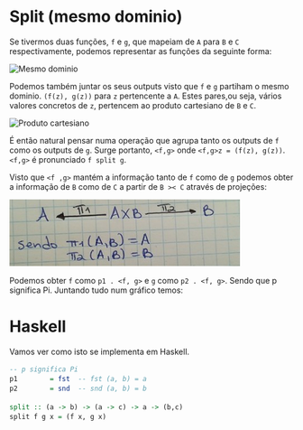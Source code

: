 # Split (mesmo dominio)

Se tivermos duas funções, `f` e `g`, que mapeiam de `A` para `B` e `C` respectivamente, podemos representar as funções da seguinte forma:

![Mesmo dominio](./images/samedomain.jpged)

Podemos também juntar os seus outputs visto que `f` e `g` partiham o mesmo dominio. `(f(z), g(z))` para `z` pertencente a `A`. Estes pares,ou seja, vários valores concretos de `z`, pertencem ao produto cartesiano de `B` e `C`.

![Produto cartesiano](./images/carprod.jpg)

É então natural pensar numa operação que agrupa tanto os outputs de `f` como os outputs de `g`.
Surge portanto, `<f,g>` onde `<f,g>z = (f(z), g(z))`.
`<f,g>` é pronunciado `f split g`.

Visto que `<f ,g>` mantém a informação tanto de `f` como de `g` podemos obter a informação de `B` como de `C` a partir de `B >< C` através de projeções:

![Projeções](./images/proje.jpg)

Podemos obter `f` como  `p1 . <f, g>` e `g` como  `p2 . <f, g>`. Sendo que p significa Pi.
Juntando tudo num gráfico temos:


# Haskell

Vamos ver como isto se implementa em Haskell.

```haskell
-- p significa Pi
p1        = fst  -- fst (a, b) = a
p2        = snd  -- snd (a, b) = b

split :: (a -> b) -> (a -> c) -> a -> (b,c)
split f g x = (f x, g x)
```
